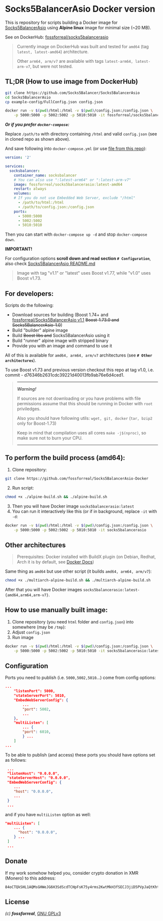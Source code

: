 # Socks5BalancerAsio Docker version

This is repository for scripts building a Docker image for [Socks5BalancerAsio](https://github.com/Socks5Balancer/Socks5BalancerAsio) using **Alpine linux** image for minimal size (~20 MB).

See on DockerHub: [fossforreal/socks5balancerasio](https://hub.docker.com/r/fossforreal/socks5balancerasio/)

> Currently image on DockerHub was built and tested for ```amd64``` (tag ```latest, latest-amd64```) architecture.
> 
> Other ```arm64, arm/v7``` are available with tags ```latest-arm64, latest-arm-v7```, but were not tested.

## TL;DR (How to use image from DockerHub)
```bash
git clone https://github.com/Socks5Balancer/Socks5BalancerAsio
cd Socks5BalancerAsio
cp example-config/FullConfig.json config.json
```
```bash
docker run -v $(pwd)/html:/html -v $(pwd)/config.json:/config.json \
    -p 5000:5000 -p 5002:5002 -p 5010:5010 -it fossforreal/socks5balancerasio:latest
```

***Or if you prefer ```docker-compose```:***

Replace ```/path/to``` with directory containing ```/html``` and valid ```config.json``` (see in cloned repo as shown above).

And save following into ```docker-compose.yml``` (or use [file from this repo](docker-compose.yml)):

```yaml
version: '2'

services:
  socksbalancer:
    container_name: socksbalancer
    # You can also use ":latest-arm64" or ":latest-arm-v7"
    image: fossforreal/socks5balancerasio:latest-amd64
    restart: always
    volumes:
    # If you do not use Embedded Web Server, exclude "/html"
      - /path/to/html:/html
      - /path/to/config.json:/config.json
    ports:
      - 5000:5000
      - 5002:5002
      - 5010:5010
```

Then you can start with ```docker-compose up -d``` and stop ```docker-compose down```.

**IMPORTANT!**

For configuration options **scroll down and read section ```# Configuration```**, also check [Socks5BalancerAsio README.md](https://github.com/Socks5Balancer/Socks5BalancerAsio/blob/master/README.md)

> Image with tag "v1.1" or "latest" uses Boost v1.77, while "v1.0" uses Boost v1.73.

## For developers:

Scripts do the following:
 - Download sources for building (Boost 1.74+ and [fossforreal/Socks5BalancerAsio v1.1](https://github.com/fossforreal/Socks5BalancerAsio) ~~Boost-1.73.0 and Socks5BalancerAsio-1.0~~)
 - Build "builder" alpine image
 - Build ~~Boost libs and~~ Socks5BalancerAsio using it
 - Build "runner" alpine image with stripped binary
 - Provide you with an image and command to use it

All of this is available for ```amd64, arm64, arm/v7``` architectures (see **```# Other architectures```**).

To use Boost v1.73 and previous version checkout this repo at tag v1.0, i.e. commit - d76346b2631cdc39221d40013fb9ab76e6d4ced1.

> --- 
> ***Warning!***
> 
> If sources are not downloading or you have problems with file permissions
> assume that this should be running in Docker with ```root``` priviledges.
> 
> Also you should have following utils: ```wget, git, docker``` (```tar, bzip2``` only for Boost-1.73)
>
> Keep in mind that compilation uses all cores ```make -j$(nproc)```, so make sure not to burn your CPU.
>
> ---
 
## To perform the build process (amd64):

 1. Clone repository:
```bash
git clone https://github.com/fossforreal/Socks5BalancerAsio-Docker
```
 2. Run script:
```bash
chmod +x ./alpine-build.sh && ./alpine-build.sh
```
 3. Then you will have Docker image ```socks5balancerasio:latest```
 4. You can run it interactively like this (or if in background, replace ```-it``` with ```-d```:
 ```bash
 docker run -v $(pwd)/html:/html -v $(pwd)/config.json:/config.json \
     -p 5000:5000 -p 5002:5002 -p 5010:5010 -it socks5balancerasio
 ```

## Other architectures

> Prerequisites: Docker installed with BuildX plugin (on Debian, Redhat, Arch it is by default, see [Docker Docs](https://docs.docker.com/buildx/working-with-buildx/))

Same thing as ```amd64``` but use other script (it builds ```amd64, arm64, arm/v7```):
```bash
chmod +x ./multiarch-alpine-build.sh && ./multiarch-alpine-build.sh
```

After that you will have Docker images ```socks5balancerasio:latest-{amd64,arm64,arm-v7}```.
 
## How to use manually built image:

 1. Clone repository (you need ```html``` folder and ```config.json```) into somewhere (may be ```/tmp```):
 2. Adjust ```config.json```
 3. Run image
```bash
docker run -v $(pwd)/html:/html -v $(pwd)/config.json:/config.json \
    -p 5000:5000 -p 5002:5002 -p 5010:5010 -it socks5balancerasio:latest
```

## Configuration

Ports you need to publish (i.e. ```5000,5002,5010```...) come from config options:
```json
...
    "listenPort": 5000,
    "stateServerPort": 5010,
    "EmbedWebServerConfig": {
        ...
        "port": 5002,
        ...
    },
    "multiListen": [
        ... {
        "port": 6010,
        } ...
    ]
...
```
 
To be able to publish (and access) these ports you should have options set as follows:
```json
 ...
 "listenHost": "0.0.0.0",
 "stateServerHost": "0.0.0.0",
 "EmbedWebServerConfig": {
    ...
    "host": "0.0.0.0",
    ...
 }
 ...
```
and if you have ```multiListen``` option as well:
```json
"multiListen": [
    ... {
      "host": "0.0.0.0",
    } ...
 ]
 ...

```

## Donate

If my work somehow helped you, consider crypto donation in XMR (Monero) to this address:
```
84oCTQkSHL1AQMsGHWeJG6H3SdScdTCHpFsK75y4rms2KwtMkH3fSECJ3jiD5PVpJaQtKhtUDZANvb8DfV6iY6VrJ6xLkdA
```

## License

*(c) **fossforreal***, [GNU GPLv3](LICENSE)
